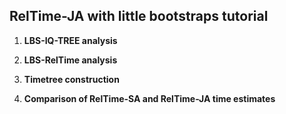 ## RelTime-JA with little bootstraps tutorial

   1. **LBS-IQ-TREE analysis**

   2. **LBS-RelTime analysis**

   3. **Timetree construction**

   4. **Comparison of RelTime-SA and RelTime-JA time estimates**
